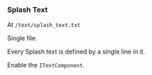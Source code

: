 ### Splash Text


At `/text/splash_text.txt`

Single file.

Every Splash text is defined by a single line in it.

Enable the `ITextComponent`.